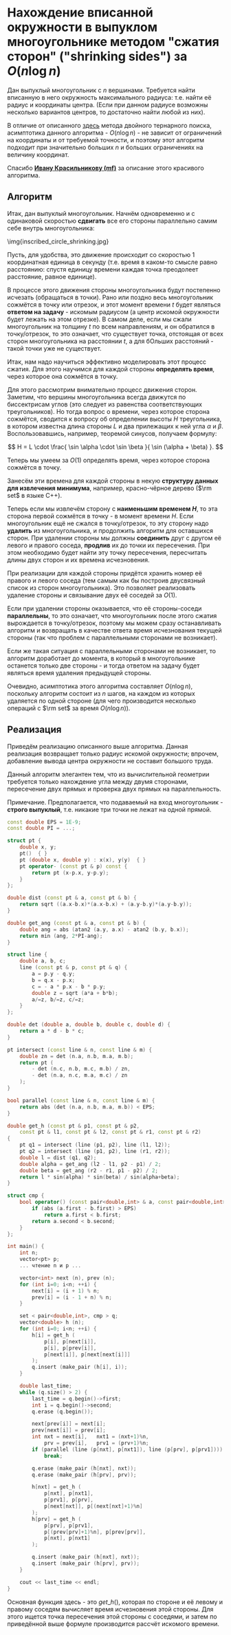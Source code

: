 # Нахождение вписанной окружности в выпуклом многоугольнике методом "сжатия сторон" ("shrinking sides") за $O(n \log n)$

Дан выпуклый многоугольник с $n$ вершинами. Требуется найти вписанную в него окружность максимального радиуса: т.е. найти её радиус и координаты центра. (Если при данном радиусе возможны несколько вариантов центров, то достаточно найти любой из них).

В отличие от описанного [здесь](inscribed_circle_ternary) метода двойного тернарного поиска, асимптотика данного алгоритма - $O(n \log n)$ - не зависит от ограничений на координаты и от требуемой точности, и поэтому этот алгоритм подходит при значительно больших $n$ и больших ограничениях на величину координат.

Спасибо **[Ивану Красильникову (mf)](http://acm.uva.es/board/memberlist.php?mode=viewprofile&u=4424)** за описание этого красивого алгоритма.

## Алгоритм

Итак, дан выпуклый многоугольник. Начнём одновременно и с одинаковой скоростью **сдвигать** все его стороны параллельно самим себе внутрь многоугольника:

\img{inscribed_circle_shrinking.jpg}

Пусть, для удобства, это движение происходит со скоростью 1 координатная единица в секунду (т.е. время в каком-то смысле равно расстоянию: спустя единицу времени каждая точка преодолеет расстояние, равное единице).

В процессе этого движения стороны многоугольника будут постепенно исчезать (обращаться в точки). Рано или поздно весь многоугольник сожмётся в точку или отрезок, и этот момент времени $t$ будет являться **ответом на задачу** - искомым радиусом (а центр искомой окружности будет лежать на этом отрезке). В самом деле, если мы сжали многоугольник на толщину $t$ по всем направлениям, и он обратился в точку/отрезок, то это означает, что существует точка, отстоящая от всех сторон многоугольника на расстоянии $t$, а для бОльших расстояний - такой точки уже не существует.

Итак, нам надо научиться эффективно моделировать этот процесс сжатия. Для этого научимся для каждой стороны **определять время**, через которое она сожмётся в точку.

Для этого рассмотрим внимательно процесс движения сторон. Заметим, что вершины многоугольника всегда движутся по биссектрисам углов (это следует из равенства соответствующих треугольников). Но тогда вопрос о времени, через которое сторона сожмётся, сводится к вопросу об определении высоты $H$ треугольника, в котором известна длина стороны $L$ и два прилежащих к ней угла $\alpha$ и $\beta$. Воспользовавшись, например, теоремой синусов, получаем формулу:

$$ H = L \cdot \frac{ \sin \alpha \cdot \sin \beta }{ \sin (\alpha + \beta) }. $$

Теперь мы умеем за $O(1)$ определять время, через которое сторона сожмётся в точку.

Занесём эти времена для каждой стороны в некую **структуру данных для извлечения минимума**, например, красно-чёрное дерево ($\rm set$ в языке C++).

Теперь если мы извлечём сторону с **наименьшим временем $H$**, то эта сторона первой сожмётся в точку - в момент времени $H$. Если многоугольник ещё не сжался в точку/отрезок, то эту сторону надо **удалить** из многоугольника, и продолжить алгоритм для оставшихся сторон. При удалении стороны мы должны **соединить** друг с другом её левого и правого соседа, **продлив** их до точки их пересечения. При этом необходимо будет найти эту точку пересечения, пересчитать длины двух сторон и их времена исчезновения.

При реализации для каждой стороны придётся хранить номер её правого и левого соседа (тем самым как бы построив двусвязный список из сторон многоугольника). Это позволяет реализовать удаление стороны и связывание двух её соседей за $O(1)$.

Если при удалении стороны оказывается, что её стороны-соседи **параллельны**, то это означает, что многоугольник после этого сжатия вырождается в точку/отрезок, поэтому мы можем сразу останавливать алгоритм и возвращать в качестве ответа время исчезнования текущей стороны (так что проблем с параллельными сторонами не возникает).

Если же такая ситуация с параллельными сторонами не возникает, то алгоритм доработает до момента, в который в многоугольнике останется только две стороны - и тогда ответом на задачу будет являться время удаления предыдущей стороны.

Очевидно, асимптотика этого алгоритма составляет $O(n \log n)$, поскольку алгоритм состоит из $n$ шагов, на каждом из которых удаляется по одной стороне (для чего производится несколько операций с $\rm set$ за время $O(n \log n)$).

## Реализация

Приведём реализацию описанного выше алгоритма. Данная реализация возвращает только радиус искомой окружности; впрочем, добавление вывода центра окружности не составит большого труда.

Данный алгоритм элегантен тем, что из вычислительной геометрии требуется только нахождение угла между двумя сторонами, пересечение двух прямых и проверка двух прямых на параллельность.

Примечание. Предполагается, что подаваемый на вход многоугольник - **строго выпуклый**, т.е. никакие три точки не лежат на одной прямой.

<!--- TODO: specify code snippet id -->
``` cpp
const double EPS = 1E-9;
const double PI = ...;

struct pt {
    double x, y;
    pt()  { }
    pt (double x, double y) : x(x), y(y)  { }
    pt operator- (const pt & p) const {
        return pt (x-p.x, y-p.y);
    }
};

double dist (const pt & a, const pt & b) {
    return sqrt ((a.x-b.x)*(a.x-b.x) + (a.y-b.y)*(a.y-b.y));
}

double get_ang (const pt & a, const pt & b) {
    double ang = abs (atan2 (a.y, a.x) - atan2 (b.y, b.x));
    return min (ang, 2*PI-ang);
}

struct line {
    double a, b, c;
    line (const pt & p, const pt & q) {
        a = p.y - q.y;
        b = q.x - p.x;
        c = - a * p.x - b * p.y;
        double z = sqrt (a*a + b*b);
        a/=z, b/=z, c/=z;
    }
};

double det (double a, double b, double c, double d) {
    return a * d - b * c;
}

pt intersect (const line & n, const line & m) {
    double zn = det (n.a, n.b, m.a, m.b);
    return pt (
        - det (n.c, n.b, m.c, m.b) / zn,
        - det (n.a, n.c, m.a, m.c) / zn
    );
}

bool parallel (const line & n, const line & m) {
    return abs (det (n.a, n.b, m.a, m.b)) < EPS;
}

double get_h (const pt & p1, const pt & p2,
    const pt & l1, const pt & l2, const pt & r1, const pt & r2)
{
    pt q1 = intersect (line (p1, p2), line (l1, l2));
    pt q2 = intersect (line (p1, p2), line (r1, r2));
    double l = dist (q1, q2);
    double alpha = get_ang (l2 - l1, p2 - p1) / 2;
    double beta = get_ang (r2 - r1, p1 - p2) / 2;
    return l * sin(alpha) * sin(beta) / sin(alpha+beta);
}

struct cmp {
    bool operator() (const pair<double,int> & a, const pair<double,int> & b) const {
        if (abs (a.first - b.first) > EPS)
            return a.first < b.first;
        return a.second < b.second;
    }
};

int main() {
    int n;
    vector<pt> p;
    ... чтение n и p ...

    vector<int> next (n), prev (n);
    for (int i=0; i<n; ++i) {
        next[i] = (i + 1) % n;
        prev[i] = (i - 1 + n) % n;
    }

    set < pair<double,int>, cmp > q;
    vector<double> h (n);
    for (int i=0; i<n; ++i) {
        h[i] = get_h (
            p[i], p[next[i]],
            p[i], p[prev[i]],
            p[next[i]], p[next[next[i]]]
        );
        q.insert (make_pair (h[i], i));
    }

    double last_time;
    while (q.size() > 2) {
        last_time = q.begin()->first;
        int i = q.begin()->second;
        q.erase (q.begin());

        next[prev[i]] = next[i];
        prev[next[i]] = prev[i];
        int nxt = next[i],   nxt1 = (nxt+1)%n,
            prv = prev[i],   prv1 = (prv+1)%n;
        if (parallel (line (p[nxt], p[nxt1]), line (p[prv], p[prv1])))
            break;

        q.erase (make_pair (h[nxt], nxt));
        q.erase (make_pair (h[prv], prv));

        h[nxt] = get_h (
            p[nxt], p[nxt1],
            p[prv1], p[prv],
            p[next[nxt]], p[(next[nxt]+1)%n]
        );
        h[prv] = get_h (
            p[prv], p[prv1],
            p[(prev[prv]+1)%n], p[prev[prv]],
            p[nxt], p[nxt1]
        );

        q.insert (make_pair (h[nxt], nxt));
        q.insert (make_pair (h[prv], prv));
    }

    cout << last_time << endl;
}
```

Основная функция здесь - это $get\_h()$, которая по стороне и её левому и правому соседям вычисляет время исчезновения этой стороны. Для этого ищется точка пересечения этой стороны с соседями, и затем по приведённой выше формуле производится рассчёт искомого времени.
